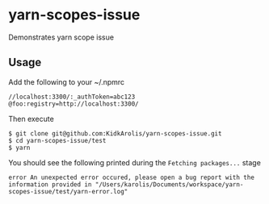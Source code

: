 # yarn-scopes-issue

Demonstrates yarn scope issue

## Usage

Add the following to your ~/.npmrc

```
//localhost:3300/:_authToken=abc123
@foo:registry=http://localhost:3300/
```

Then execute

```
$ git clone git@github.com:KidkArolis/yarn-scopes-issue.git
$ cd yarn-scopes-issue/test
$ yarn
```

You should see the following printed during the `Fetching packages...` stage

```
error An unexpected error occured, please open a bug report with the information provided in "/Users/karolis/Documents/workspace/yarn-scopes-issue/test/yarn-error.log"
```
